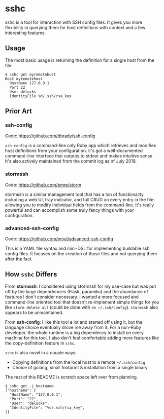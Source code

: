 # sshc

sshc is a tool for interaction with SSH config files. It gives you more flexibility in querying them for host definitions with context and a few interesting features.

## Usage

The most basic usage is returning the definition for a single host from the file:

```
$ sshc get myremotehost
Host myremotehost
  HostName 127.0.0.1
  Port 22
  User delucks
  IdentityFile %d/.ssh/rsa_key
```

## Prior Art 

### ssh-config

Code: https://github.com/dbrady/ssh-config

`ssh-config` is a command-line only Ruby app which retrieves and modifies host definitions from your configuration. It's got a well-documented command-line interface that outputs to stdout and makes intuitive sense. It's also actively maintained from the commit log as of July 2018.

### stormssh

Code: https://github.com/emre/storm

stormssh is a similar management tool that has a ton of functionality including a web UI, tray indicator, and full CRUD on every entry in the file- allowing you to modify individual fields from the command-line. It's really powerful and can accomplish some truly fancy things with your configuration.

### advanced-ssh-config

Code: https://github.com/moul/advanced-ssh-config

This is a YAML file syntax and mini-DSL for implementing buildable ssh config files. It focuses on the creation of those files and not querying them after the fact.

## How `sshc` Differs

From **stormssh**: I considered using stormssh for my use-case but was put off by the large dependencies (Flask, paramiko) and the abundance of features I don't consider necessary. I wanted a more focused and command-line oriented tool that doesn't re-implement simple things for you like `storm delete all` (could be done with `rm ~/.ssh/config`). `stormssh` also appears to be unmaintained.

From **ssh-config**: I like this tool a lot and started off using it, but the language choice eventually drove me away from it. For a non-Ruby developer, the whole runtime is a big dependency to install on every machine for this tool. I also don't feel comfortable adding more features like the copy-definition feature in `sshc`.

`sshc` is also novel in a couple ways:
- Copying definitions from the local host to a remote `~/.ssh/config`
- Choice of golang; small footprint & installation from a single binary

The rest of this README is scratch space left over from planning.

```
$ sshc get -j hostname
{"hostname": {
  "HostName": "127.0.0.1",
  "Port": "22",
  "User": "delucks",
  "IdentityFile": "%d/.ssh/rsa_key",
}}
```
